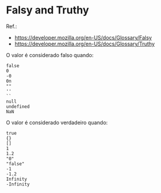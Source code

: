 # Falsy and Truthy

Ref.:

- https://developer.mozilla.org/en-US/docs/Glossary/Falsy
- https://developer.mozilla.org/en-US/docs/Glossary/Truthy

O valor é considerado falso quando:

```
false
0
-0
0n
""
''
``
null
undefined
NaN
```

O valor é considerado verdadeiro quando:

```
true
{}
[]
1
1.2
"0"
"false"
-1
-1.2
Infinity
-Infinity
```
